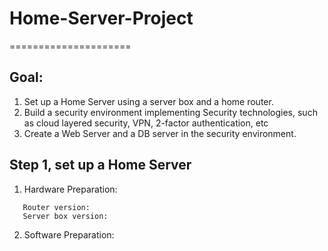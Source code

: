 # Home-Server-Project
=====================

Goal: 
-----
1. Set up a Home Server using a server box and a home router.
2. Build a security environment implementing Security technologies, such as cloud layered security,
   VPN, 2-factor authentication, etc
3. Create a Web Server and a DB server in the security environment.

Step 1, set up a Home Server
----------------------------
1. Hardware Preparation:
```
   Router version: 
   Server box version: 
``` 
2. Software Preparation:
```

```